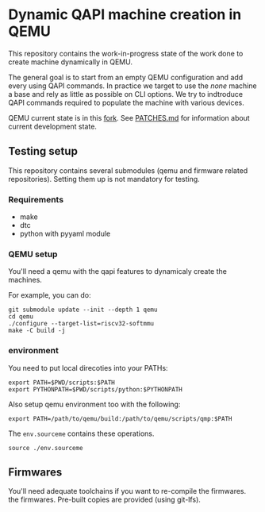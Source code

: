 # Dynamic QAPI machine creation in QEMU

This repository contains the work-in-progress state of the work done
to create machine dynamically in QEMU.

The general goal is to start from an empty QEMU configuration and add every using
QAPI commands. In practice we target to use the _none_ machine a base and rely
as little as possible on CLI options. We try to indtroduce QAPI commands required
to populate the machine with various devices.

QEMU current state is in this [fork](https://github.com/GreenSocs/qemu/tree/qmp-machine).
See [PATCHES.md](PATCHES.md) for information about current development state.

## Testing setup

This repository contains several submodules (qemu and firmware related
repositories). Setting them up is not mandatory for testing.

### Requirements

- make
- dtc
- python with pyyaml module

### QEMU setup

You'll need a qemu with the qapi features to dynamicaly create the
machines.

For example, you can do:
```
git submodule update --init --depth 1 qemu
cd qemu
./configure --target-list=riscv32-softmmu
make -C build -j
```

### environment

You need to put local direcoties into your PATHs:
```
export PATH=$PWD/scripts:$PATH
export PYTHONPATH=$PWD/scripts/python:$PYTHONPATH
```

Also setup qemu environment too with the following:
```
export PATH=/path/to/qemu/build:/path/to/qemu/scripts/qmp:$PATH
```

The `env.sourceme` contains these operations.
```
source ./env.sourceme
```

## Firmwares

You'll need adequate toolchains if you want to re-compile the firmwares.
the firmwares. Pre-built copies are provided (using git-lfs).

